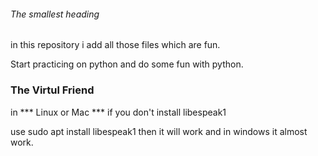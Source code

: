 ###### The smallest heading

in this repository i add all those files which are fun.

Start practicing on python and do some fun with python.


### The Virtul Friend
in *** Linux or Mac *** if you don't install libespeak1 

use sudo apt install libespeak1
then it will work and in windows it almost work.

